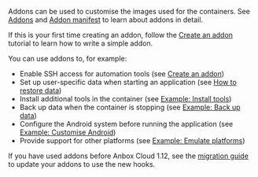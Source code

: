 Addons can be used to customise the images used for the containers. See [Addons](tbd) and [Addon manifest](https://discourse.ubuntu.com/t/25293) to learn about addons in detail.

If this is your first time creating an addon, follow the [Create an addon](https://discourse.ubuntu.com/t/creating-an-addon/25284) tutorial to learn how to write a simple addon.

You can use addons to, for example:
- Enable SSH access for automation tools (see [Create an addon](https://discourse.ubuntu.com/t/creating-an-addon/25284))
- Set up user-specific data when starting an application (see [How to restore data](https://discourse.ubuntu.com/t/example-back-up-data/25289#restore))
- Install additional tools in the container (see [Example: Install tools](https://discourse.ubuntu.com/t/example-install-tools/25288))
- Back up data when the container is stopping (see [Example: Back up data](https://discourse.ubuntu.com/t/example-back-up-data/25289))
- Configure the Android system before running the application (see [Example: Customise Android](https://discourse.ubuntu.com/t/example-customise-android/25290))
- Provide support for other platforms (see [Example: Emulate platforms](https://discourse.ubuntu.com/t/example-emulate-platforms/25291))

If you have used addons before Anbox Cloud 1.12, see the [migration guide](https://discourse.ubuntu.com/t/migrate-from-previous-addon-versions/25287) to update your addons to use the new hooks.
